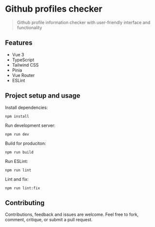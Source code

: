 # Github profiles checker

> Github profile information checker with user-friendly interface and functionality

## Features

- Vue 3
- TypeScript
- Tailwind CSS
- Pinia
- Vue Router
- ESLint

## Project setup and usage

Install dependencies:

```
npm install
```

Run development server:

```
npm run dev
```

Build for produciton:

```
npm run build
```

Run ESLint:

```
npm run lint
```

Lint and fix:

```
npm run lint:fix
```

## Contributing

Contributions, feedback and issues are welcome. Feel free to fork, comment, critique, or submit a pull request.
